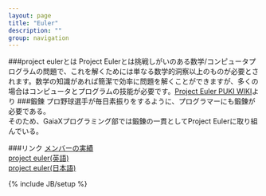 ```yaml
---
layout: page
title: "Euler"
description: ""
group: navigation
---
```

###project eulerとは
Project Eulerとは挑戦しがいのある数学/コンピュータプログラムの問題で、これを解くためには単なる数学的洞察以上のものが必要とされます。数学の知識があれば簡潔で効率に問題を解くことができますが、多くの場合はコンピュータとプログラムの技能が必要です。[Project Euler PUKI WIKI](http://odz.sakura.ne.jp/projecteuler/index.php?Project%20Euler%E3%81%AB%E3%81%A4%E3%81%84%E3%81%A6)より
###鍛錬
プロ野球選手が毎日素振りをするように、プログラマーにも鍛錬が必要である。<br>
そのため、GaiaXプログラミング部では鍛錬の一貫としてProject Eulerに取り組んでいる。

###リンク
[メンバーの実績](http://pjeuler.com/)<br>
[project euler(英語)](http://projecteuler.net/)<br>
[project euler(日本語)](http://odz.sakura.ne.jp/projecteuler/index.php?Project%20Euler)<br>

{% include JB/setup %}
